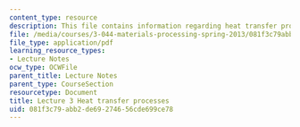 ```yaml
---
content_type: resource
description: This file contains information regarding heat transfer processes.
file: /media/courses/3-044-materials-processing-spring-2013/081f3c79abb2de69274656cde699ce78_MIT3_044S13_Lec03.pdf
file_type: application/pdf
learning_resource_types:
- Lecture Notes
ocw_type: OCWFile
parent_title: Lecture Notes
parent_type: CourseSection
resourcetype: Document
title: Lecture 3 Heat transfer processes
uid: 081f3c79-abb2-de69-2746-56cde699ce78
---
```

